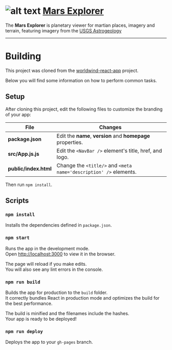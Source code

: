 # ![alt text](https://viewer.earth/mars/images/mars-icon.png "Mars logo") [Mars Explorer](https://viewer.earth/mars/) 

The __Mars Explorer__ is planetary viewer for martian places, imagery and terrain, featuring imagery from the [USGS Astrogeology](https://astrowebmaps.wr.usgs.gov/webmapatlas/Layers/maps.html)

---
# Building

This project was cloned from the [worldwind-react-app](https://github.com/emxsys/worldwind-react-app) project.

Below you will find some information on how to perform common tasks.

## Setup

After cloning this project, edit the following files to customize the branding of your app:

File | Changes
-----|--------
__package.json__ | Edit the __name__, __version__ and __homepage__ properties.
__src/App.js.js__ | Edit the `<NavBar />` element's title, href, and logo. 
__public/index.html__ | Change the `<title/>` and `<meta name='description' />` elements.

Then run `npm install`.


## Scripts

### `npm install`
 
Installs the dependencies defined in `package.json`.


### `npm start`

Runs the app in the development mode.<br>
Open [http://localhost:3000](http://localhost:3000) to view it in the browser.

The page will reload if you make edits.<br>
You will also see any lint errors in the console.


### `npm run build`

Builds the app for production to the `build` folder.<br>
It correctly bundles React in production mode and optimizes the build for the best performance.

The build is minified and the filenames include the hashes.<br>
Your app is ready to be deployed!


### `npm run deploy`

Deploys the app to your `gh-pages` branch.
